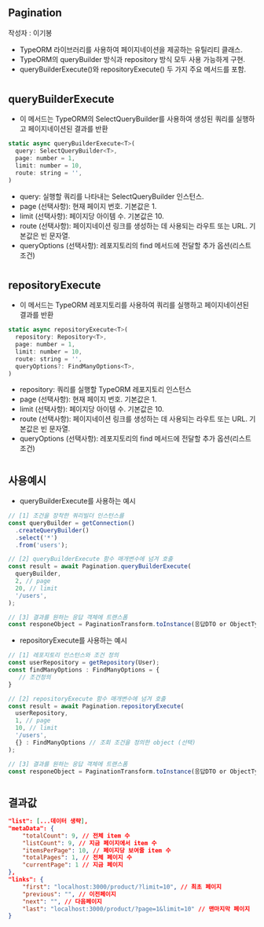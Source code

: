 ## Pagination

작성자 : 이기봉

- TypeORM 라이브러리를 사용하여 페이지네이션을 제공하는 유틸리티 클래스.
- TypeORM의 queryBuilder 방식과 repository 방식 모두 사용 가능하게 구현.
- queryBuilderExecute()와 repositoryExecute() 두 가지 주요 메서드를 포함.

#

## queryBuilderExecute

- 이 메서드는 TypeORM의 SelectQueryBuilder를 사용하여 생성된 쿼리를 실행하고 페이지네이션된 결과를 반환

```javascript
static async queryBuilderExecute<T>(
  query: SelectQueryBuilder<T>,
  page: number = 1,
  limit: number = 10,
  route: string = '',
)
```

- query: 실행할 쿼리를 나타내는 SelectQueryBuilder 인스턴스.
- page (선택사항): 현재 페이지 번호. 기본값은 1.
- limit (선택사항): 페이지당 아이템 수. 기본값은 10.
- route (선택사항): 페이지네이션 링크를 생성하는 데 사용되는 라우트 또는 URL. 기본값은 빈 문자열.
- queryOptions (선택사항): 레포지토리의 find 메서드에 전달할 추가 옵션(리스트 조건)

#

## repositoryExecute

- 이 메서드는 TypeORM 레포지토리를 사용하여 쿼리를 실행하고 페이지네이션된 결과를 반환

```javascript
static async repositoryExecute<T>(
  repository: Repository<T>,
  page: number = 1,
  limit: number = 10,
  route: string = '',
  queryOptions?: FindManyOptions<T>,
)

```

- repository: 쿼리를 실행할 TypeORM 레포지토리 인스턴스
- page (선택사항): 현재 페이지 번호. 기본값은 1.
- limit (선택사항): 페이지당 아이템 수. 기본값은 10.
- route (선택사항): 페이지네이션 링크를 생성하는 데 사용되는 라우트 또는 URL. 기본값은 빈 문자열.
- queryOptions (선택사항): 레포지토리의 find 메서드에 전달할 추가 옵션(리스트 조건)

#

## 사용예시

- queryBuilderExecute를 사용하는 예시

```javascript
// [1] 조건을 장착한 쿼리빌더 인스턴스를
const queryBuilder = getConnection()
  .createQueryBuilder()
  .select('*')
  .from('users');

// [2] queryBuilderExecute 함수 매개변수에 넘겨 호출
const result = await Pagination.queryBuilderExecute(
  queryBuilder,
  2, // page
  20, // limit
  '/users',
);

// [3] 결과를 원하는 응답 객체에 트랜스폼
const responeObject = PaginationTransform.toInstance(응답DTO or ObjectType, result);
```

- repositoryExecute를 사용하는 예시

```javascript
// [1] 레포지토리 인스턴스와 조건 정의
const userRepository = getRepository(User);
const findManyOptions : FindManyOptions = {
   // 조건정의
}

// [2] repositoryExecute 함수 매개변수에 넘겨 호출
const result = await Pagination.repositoryExecute(
  userRepository,
  1, // page
  10, // limit
  '/users',
  {} : FindManyOptions // 조회 조건을 정의한 object (선택)
);

// [3] 결과를 원하는 응답 객체에 트랜스폼
const responeObject = PaginationTransform.toInstance(응답DTO or ObjectType, result);
```

#

## 결과값

```json
"list": [...데이터 생략],
"metaData": {
	"totalCount": 9, // 전체 item 수
	"listCount": 9, // 지금 페이지에서 item 수
	"itemsPerPage": 10, // 페이지당 보여줄 item 수
	"totalPages": 1, // 전체 페이지 수
	"currentPage": 1 // 지금 페이지
},
"links": {
	"first": "localhost:3000/product/?limit=10", // 최초 페이지
	"previous": "", // 이전페이지
	"next": "", // 다음페이지
	"last": "localhost:3000/product/?page=1&limit=10" // 맨마지막 페이지
}
```
